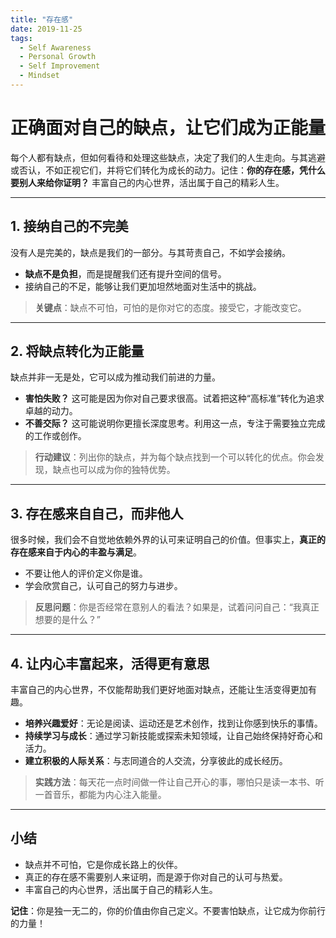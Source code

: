 ```yaml
---
title: "存在感"
date: 2019-11-25
tags:
  - Self Awareness
  - Personal Growth
  - Self Improvement
  - Mindset
---
```


# 正确面对自己的缺点，让它们成为正能量

每个人都有缺点，但如何看待和处理这些缺点，决定了我们的人生走向。与其逃避或否认，不如正视它们，并将它们转化为成长的动力。记住：**你的存在感，凭什么要别人来给你证明？** 丰富自己的内心世界，活出属于自己的精彩人生。

---

## 1. 接纳自己的不完美

没有人是完美的，缺点是我们的一部分。与其苛责自己，不如学会接纳。  
- **缺点不是负担**，而是提醒我们还有提升空间的信号。  
- 接纳自己的不足，能够让我们更加坦然地面对生活中的挑战。

> **关键点**：缺点不可怕，可怕的是你对它的态度。接受它，才能改变它。

---

## 2. 将缺点转化为正能量

缺点并非一无是处，它可以成为推动我们前进的力量。  
- **害怕失败？** 这可能是因为你对自己要求很高。试着把这种“高标准”转化为追求卓越的动力。  
- **不善交际？** 这可能说明你更擅长深度思考。利用这一点，专注于需要独立完成的工作或创作。  

> **行动建议**：列出你的缺点，并为每个缺点找到一个可以转化的优点。你会发现，缺点也可以成为你的独特优势。

---

## 3. 存在感来自自己，而非他人

很多时候，我们会不自觉地依赖外界的认可来证明自己的价值。但事实上，**真正的存在感来自于内心的丰盈与满足**。  
- 不要让他人的评价定义你是谁。  
- 学会欣赏自己，认可自己的努力与进步。  

> **反思问题**：你是否经常在意别人的看法？如果是，试着问问自己：“我真正想要的是什么？”

---

## 4. 让内心丰富起来，活得更有意思

丰富自己的内心世界，不仅能帮助我们更好地面对缺点，还能让生活变得更加有趣。  
- **培养兴趣爱好**：无论是阅读、运动还是艺术创作，找到让你感到快乐的事情。  
- **持续学习与成长**：通过学习新技能或探索未知领域，让自己始终保持好奇心和活力。  
- **建立积极的人际关系**：与志同道合的人交流，分享彼此的成长经历。  

> **实践方法**：每天花一点时间做一件让自己开心的事，哪怕只是读一本书、听一首音乐，都能为内心注入能量。

---

## 小结

- 缺点并不可怕，它是你成长路上的伙伴。  
- 真正的存在感不需要别人来证明，而是源于你对自己的认可与热爱。  
- 丰富自己的内心世界，活出属于自己的精彩人生。  

**记住**：你是独一无二的，你的价值由你自己定义。不要害怕缺点，让它成为你前行的力量！
